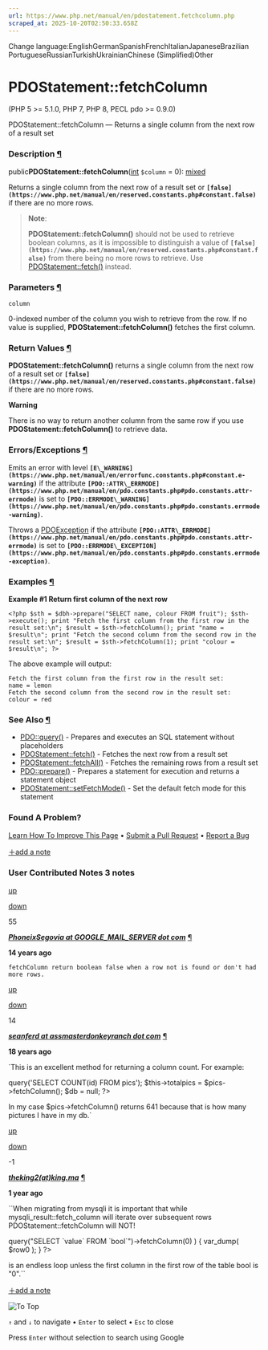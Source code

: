 ```yaml
---
url: https://www.php.net/manual/en/pdostatement.fetchcolumn.php
scraped_at: 2025-10-20T02:50:33.658Z
---
```


Change language:EnglishGermanSpanishFrenchItalianJapaneseBrazilian PortugueseRussianTurkishUkrainianChinese (Simplified)Other

# PDOStatement::fetchColumn

(PHP 5 >= 5.1.0, PHP 7, PHP 8, PECL pdo >= 0.9.0)

PDOStatement::fetchColumn —
Returns a single column from the next row of a result set


### Description [¶](https://www.php.net/manual/en/pdostatement.fetchcolumn.php\#refsect1-pdostatement.fetchcolumn-description)

public**PDOStatement::fetchColumn**([int](https://www.php.net/manual/en/language.types.integer.php) `$column` = 0): [mixed](https://www.php.net/manual/en/language.types.mixed.php)

Returns a single column from the next row of a result set or **`[false](https://www.php.net/manual/en/reserved.constants.php#constant.false)`** if
there are no more rows.


> **Note**:
>
>
> **PDOStatement::fetchColumn()** should not be used to
> retrieve boolean columns, as it is impossible to distinguish a value of
> **`[false](https://www.php.net/manual/en/reserved.constants.php#constant.false)`** from there being no more rows to retrieve. Use
> [PDOStatement::fetch()](https://www.php.net/manual/en/pdostatement.fetch.php) instead.

### Parameters [¶](https://www.php.net/manual/en/pdostatement.fetchcolumn.php\#refsect1-pdostatement.fetchcolumn-parameters)

`column`

0-indexed number of the column you wish to retrieve from the row. If
no value is supplied, **PDOStatement::fetchColumn()**
fetches the first column.


### Return Values [¶](https://www.php.net/manual/en/pdostatement.fetchcolumn.php\#refsect1-pdostatement.fetchcolumn-returnvalues)

**PDOStatement::fetchColumn()** returns a single column
from the next row of a result set or **`[false](https://www.php.net/manual/en/reserved.constants.php#constant.false)`** if there are no more rows.


**Warning**

There is no way to return another column from the same row if you
use **PDOStatement::fetchColumn()** to retrieve data.


### Errors/Exceptions [¶](https://www.php.net/manual/en/pdostatement.fetchcolumn.php\#refsect1-pdostatement.fetchcolumn-errors)

Emits an error with level **`[E\_WARNING](https://www.php.net/manual/en/errorfunc.constants.php#constant.e-warning)`** if the attribute **`[PDO::ATTR\_ERRMODE](https://www.php.net/manual/en/pdo.constants.php#pdo.constants.attr-errmode)`** is set
to **`[PDO::ERRMODE\_WARNING](https://www.php.net/manual/en/pdo.constants.php#pdo.constants.errmode-warning)`**.

Throws a [PDOException](https://www.php.net/manual/en/class.pdoexception.php) if the attribute **`[PDO::ATTR\_ERRMODE](https://www.php.net/manual/en/pdo.constants.php#pdo.constants.attr-errmode)`**
is set to **`[PDO::ERRMODE\_EXCEPTION](https://www.php.net/manual/en/pdo.constants.php#pdo.constants.errmode-exception)`**.

### Examples [¶](https://www.php.net/manual/en/pdostatement.fetchcolumn.php\#refsect1-pdostatement.fetchcolumn-examples)

**Example #1 Return first column of the next row**

`<?php
$sth = $dbh->prepare("SELECT name, colour FROM fruit");
$sth->execute();
print "Fetch the first column from the first row in the result set:\n";
$result = $sth->fetchColumn();
print "name = $result\n";
print "Fetch the second column from the second row in the result set:\n";
$result = $sth->fetchColumn(1);
print "colour = $result\n";
?>`

The above example will output:

```
Fetch the first column from the first row in the result set:
name = lemon
Fetch the second column from the second row in the result set:
colour = red
```

### See Also [¶](https://www.php.net/manual/en/pdostatement.fetchcolumn.php\#refsect1-pdostatement.fetchcolumn-seealso)

- [PDO::query()](https://www.php.net/manual/en/pdo.query.php) \- Prepares and executes an SQL statement without placeholders
- [PDOStatement::fetch()](https://www.php.net/manual/en/pdostatement.fetch.php) \- Fetches the next row from a result set
- [PDOStatement::fetchAll()](https://www.php.net/manual/en/pdostatement.fetchall.php) \- Fetches the remaining rows from a result set
- [PDO::prepare()](https://www.php.net/manual/en/pdo.prepare.php) \- Prepares a statement for execution and returns a statement object
- [PDOStatement::setFetchMode()](https://www.php.net/manual/en/pdostatement.setfetchmode.php) \- Set the default fetch mode for this statement

### Found A Problem?

[Learn How To Improve This Page](https://github.com/php/doc-base/blob/master/README.md "This will take you to our contribution guidelines on GitHub")
•
[Submit a Pull Request](https://github.com/php/doc-en/blob/master/reference/pdo/pdostatement/fetchcolumn.xml)
•
[Report a Bug](https://github.com/php/doc-en/issues/new?body=From%20manual%20page:%20https:%2F%2Fphp.net%2Fpdostatement.fetchcolumn%0A%0A---)

[＋add a note](https://www.php.net/manual/add-note.php?sect=pdostatement.fetchcolumn&repo=en&redirect=https://www.php.net/manual/en/pdostatement.fetchcolumn.php)

### User Contributed Notes 3 notes

[up](https://www.php.net/manual/vote-note.php?id=100522&page=pdostatement.fetchcolumn&vote=up "Vote up!")

[down](https://www.php.net/manual/vote-note.php?id=100522&page=pdostatement.fetchcolumn&vote=down "Vote down!")

55


[**_PhoneixSegovia at GOOGLE\_MAIL\_SERVER dot com_**](https://www.php.net/manual/en/pdostatement.fetchcolumn.php#100522) [¶](https://www.php.net/manual/en/pdostatement.fetchcolumn.php#100522)

**14 years ago**

`fetchColumn return boolean false when a row not is found or don't had more rows.`

[up](https://www.php.net/manual/vote-note.php?id=72609&page=pdostatement.fetchcolumn&vote=up "Vote up!")

[down](https://www.php.net/manual/vote-note.php?id=72609&page=pdostatement.fetchcolumn&vote=down "Vote down!")

14


[**_seanferd at assmasterdonkeyranch dot com_**](https://www.php.net/manual/en/pdostatement.fetchcolumn.php#72609) [¶](https://www.php.net/manual/en/pdostatement.fetchcolumn.php#72609)

**18 years ago**

`This is an excellent method for returning a column count. For example:
<?php
$db = new PDO('mysql:host=localhost;dbname=pictures','user','password');
$pics = $db->query('SELECT COUNT(id) FROM pics');
$this->totalpics = $pics->fetchColumn();
$db = null;
?>
In my case $pics->fetchColumn() returns 641 because that is how many pictures I have in my db.`

[up](https://www.php.net/manual/vote-note.php?id=129145&page=pdostatement.fetchcolumn&vote=up "Vote up!")

[down](https://www.php.net/manual/vote-note.php?id=129145&page=pdostatement.fetchcolumn&vote=down "Vote down!")

 -1


[**_theking2(at)king.ma_**](https://www.php.net/manual/en/pdostatement.fetchcolumn.php#129145) [¶](https://www.php.net/manual/en/pdostatement.fetchcolumn.php#129145)

**1 year ago**

``When migrating from mysqli it is important that while mysqli_result::fetch_column will iterate over subsequent rows  PDOStatement::fetchColumn will NOT!
<?php
while ( $row0 = $db->query("SELECT `value` FROM `bool`")->fetchColumn(0) ) {
var_dump( $row0 );
}
?>
is an endless loop unless the first column in the first row of the table bool is "0".``

[＋add a note](https://www.php.net/manual/add-note.php?sect=pdostatement.fetchcolumn&repo=en&redirect=https://www.php.net/manual/en/pdostatement.fetchcolumn.php)

![To Top](https://www.php.net/images/to-top@2x.png)

`↑` and `↓` to navigate •
`Enter` to select •
`Esc` to close


Press `Enter` without
selection to search using Google